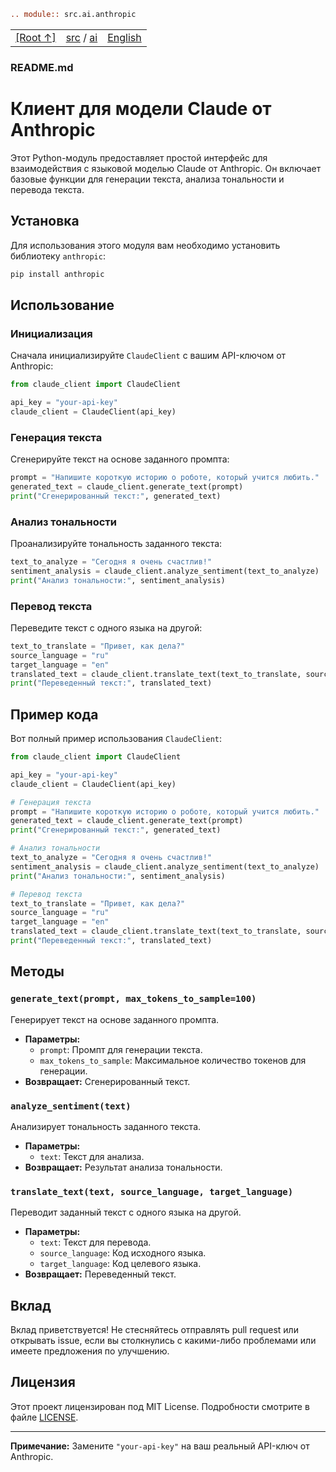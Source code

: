 ```rst
.. module:: src.ai.anthropic
```
<TABLE >
<TR>
<TD>
<A HREF = 'https://github.com/hypo69/hypotez/blob/master/README.MD'>[Root ↑]</A>
</TD>
<TD>
<A HREF = 'https://github.com/hypo69/hypotez/blob/master/src/README.MD'>src</A> /
<A HREF = 'https://github.com/hypo69/hypotez/blob/master/src/ai/README.MD'>ai</A>
</TD>
<TD>
<A HREF = 'https://github.com/hypo69/hypotez/blob/master/src/ai/anthropic/README.MD'>English</A>
</TD>
</TABLE>

### README.md

# Клиент для модели Claude от Anthropic

Этот Python-модуль предоставляет простой интерфейс для взаимодействия с языковой моделью Claude от Anthropic. Он включает базовые функции для генерации текста, анализа тональности и перевода текста.

## Установка

Для использования этого модуля вам необходимо установить библиотеку `anthropic`:

```bash
pip install anthropic
```

## Использование

### Инициализация

Сначала инициализируйте `ClaudeClient` с вашим API-ключом от Anthropic:

```python
from claude_client import ClaudeClient

api_key = "your-api-key"
claude_client = ClaudeClient(api_key)
```

### Генерация текста

Сгенерируйте текст на основе заданного промпта:

```python
prompt = "Напишите короткую историю о роботе, который учится любить."
generated_text = claude_client.generate_text(prompt)
print("Сгенерированный текст:", generated_text)
```

### Анализ тональности

Проанализируйте тональность заданного текста:

```python
text_to_analyze = "Сегодня я очень счастлив!"
sentiment_analysis = claude_client.analyze_sentiment(text_to_analyze)
print("Анализ тональности:", sentiment_analysis)
```

### Перевод текста

Переведите текст с одного языка на другой:

```python
text_to_translate = "Привет, как дела?"
source_language = "ru"
target_language = "en"
translated_text = claude_client.translate_text(text_to_translate, source_language, target_language)
print("Переведенный текст:", translated_text)
```

## Пример кода

Вот полный пример использования `ClaudeClient`:

```python
from claude_client import ClaudeClient

api_key = "your-api-key"
claude_client = ClaudeClient(api_key)

# Генерация текста
prompt = "Напишите короткую историю о роботе, который учится любить."
generated_text = claude_client.generate_text(prompt)
print("Сгенерированный текст:", generated_text)

# Анализ тональности
text_to_analyze = "Сегодня я очень счастлив!"
sentiment_analysis = claude_client.analyze_sentiment(text_to_analyze)
print("Анализ тональности:", sentiment_analysis)

# Перевод текста
text_to_translate = "Привет, как дела?"
source_language = "ru"
target_language = "en"
translated_text = claude_client.translate_text(text_to_translate, source_language, target_language)
print("Переведенный текст:", translated_text)
```

## Методы

### `generate_text(prompt, max_tokens_to_sample=100)`

Генерирует текст на основе заданного промпта.

- **Параметры:**
  - `prompt`: Промпт для генерации текста.
  - `max_tokens_to_sample`: Максимальное количество токенов для генерации.
- **Возвращает:** Сгенерированный текст.

### `analyze_sentiment(text)`

Анализирует тональность заданного текста.

- **Параметры:**
  - `text`: Текст для анализа.
- **Возвращает:** Результат анализа тональности.

### `translate_text(text, source_language, target_language)`

Переводит заданный текст с одного языка на другой.

- **Параметры:**
  - `text`: Текст для перевода.
  - `source_language`: Код исходного языка.
  - `target_language`: Код целевого языка.
- **Возвращает:** Переведенный текст.

## Вклад

Вклад приветствуется! Не стесняйтесь отправлять pull request или открывать issue, если вы столкнулись с какими-либо проблемами или имеете предложения по улучшению.

## Лицензия

Этот проект лицензирован под MIT License. Подробности смотрите в файле [LICENSE](LICENSE).

---

**Примечание:** Замените `"your-api-key"` на ваш реальный API-ключ от Anthropic.
